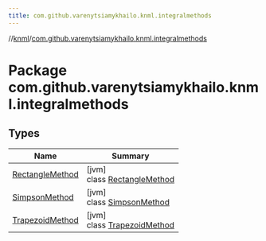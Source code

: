 ```yaml
---
title: com.github.varenytsiamykhailo.knml.integralmethods
---
```

//[knml](../../index.html)/[com.github.varenytsiamykhailo.knml.integralmethods](index.html)



# Package com.github.varenytsiamykhailo.knml.integralmethods



## Types


| Name | Summary |
|---|---|
| [RectangleMethod](-rectangle-method/index.html) | [jvm]<br>class [RectangleMethod](-rectangle-method/index.html) |
| [SimpsonMethod](-simpson-method/index.html) | [jvm]<br>class [SimpsonMethod](-simpson-method/index.html) |
| [TrapezoidMethod](-trapezoid-method/index.html) | [jvm]<br>class [TrapezoidMethod](-trapezoid-method/index.html) |

